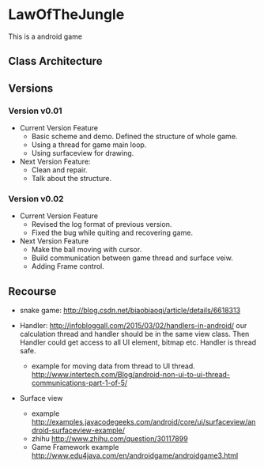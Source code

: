 # LawOfTheJungle
This is a android game
## Class Architecture
## Versions
### Version v0.01
- Current Version Feature
	- Basic scheme and demo. Defined the structure of whole game.
	- Using a thread for game main loop.
	- Using surfaceview for drawing.
- Next Version Feature:
	- Clean and repair.
	- Talk about the structure.
### Version v0.02
- Current Version Feature
	- Revised the log format of previous version.
	- Fixed the bug while quiting and recovering game.
- Next Version Feature
	- Make the ball moving with cursor.
	- Build communication between game thread and surface veiw.
	- Adding Frame control.


## Recourse
- snake game: 
	http://blog.csdn.net/biaobiaoqi/article/details/6618313
 	
- Handler:
	http://infobloggall.com/2015/03/02/handlers-in-android/
	our calculation thread and handler should be in the same view class. Then Handler could get access to all UI element, bitmap etc. Handler is thread safe.
	- example for moving data from thread to UI thread.
		http://www.intertech.com/Blog/android-non-ui-to-ui-thread-communications-part-1-of-5/
- Surface view 
	- example 
		http://examples.javacodegeeks.com/android/core/ui/surfaceview/android-surfaceview-example/
	- zhihu
		http://www.zhihu.com/question/30117899
	- Game Framework example
		http://www.edu4java.com/en/androidgame/androidgame3.html
